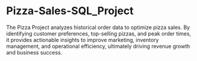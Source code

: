 # Pizza-Sales-SQL_Project
The Pizza Project analyzes historical order data to optimize pizza sales. By identifying customer preferences, top-selling pizzas, and peak order times, it provides actionable insights to improve marketing, inventory management, and operational efficiency, ultimately driving revenue growth and business success.
